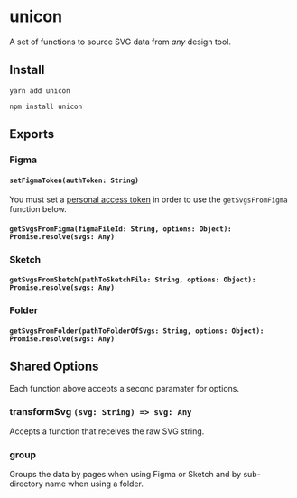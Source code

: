 # unicon

A set of functions to source SVG data from _any_ design tool.

## Install

```
yarn add unicon
```

```
npm install unicon
```

## Exports

### Figma

#### `setFigmaToken(authToken: String)`

You must set a
[personal access token](https://www.figma.com/developers/docs#auth-dev-token) in
order to use the `getSvgsFromFigma` function below.

#### `getSvgsFromFigma(figmaFileId: String, options: Object): Promise.resolve(svgs: Any)`

### Sketch

#### `getSvgsFromSketch(pathToSketchFile: String, options: Object): Promise.resolve(svgs: Any)`

### Folder

#### `getSvgsFromFolder(pathToFolderOfSvgs: String, options: Object): Promise.resolve(svgs: Any)`

## Shared Options

Each function above accepts a second paramater for options.

### transformSvg `(svg: String) => svg: Any`

Accepts a function that receives the raw SVG string.

### group

Groups the data by pages when using Figma or Sketch and by sub-directory name
when using a folder.
